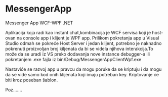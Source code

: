 # MessengerApp
Messenger App WCF-WPF .NET

Aplikacija koja radi kao instant chat,kombinacija je WCF servisa koji je host-ovan na console app i klijent je WPF app.
Prilikom pokretanja app u Visual Studio odmah se pokreće Host Server i jedan klijent, potrebno je naknadno pokrenuti 
proizvoljan broj kiljenata da bi se videla njihova interakcija.To može da se uradi iz VS preko dodavanja nove instance debugger-a
ili pokretanjem .exe fajla iz   bin/Debug/MessengerAppClientWpf.exe

Nastaviće se razvoj app u pravcu da mogu poruke da se kriptuju i da mogu da se vide samo kod onih klijenata koji imaju potreban key.
Kriptovanje će biti kroz poseban šablon.

Poz.......
